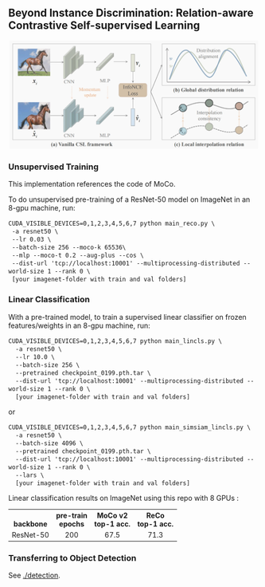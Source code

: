 ## Beyond Instance Discrimination: Relation-aware Contrastive Self-supervised Learning

<p align="center">
  <img src=figs/reco.png width="500">
</p>



### Unsupervised Training

This implementation references the code of MoCo.

To do unsupervised pre-training of a ResNet-50 model on ImageNet in an 8-gpu machine, run:
```
CUDA_VISIBLE_DEVICES=0,1,2,3,4,5,6,7 python main_reco.py \
 -a resnet50 \
 --lr 0.03 \
 --batch-size 256 --moco-k 65536\
 --mlp --moco-t 0.2 --aug-plus --cos \
 --dist-url 'tcp://localhost:10001' --multiprocessing-distributed --world-size 1 --rank 0 \
 [your imagenet-folder with train and val folders]
```


### Linear Classification

With a pre-trained model, to train a supervised linear classifier on frozen features/weights in an 8-gpu machine, run:
```
CUDA_VISIBLE_DEVICES=0,1,2,3,4,5,6,7 python main_lincls.py \
  -a resnet50 \
  --lr 10.0 \
  --batch-size 256 \
  --pretrained checkpoint_0199.pth.tar \
  --dist-url 'tcp://localhost:10001' --multiprocessing-distributed --world-size 1 --rank 0 \
  [your imagenet-folder with train and val folders]
```
or
```
CUDA_VISIBLE_DEVICES=0,1,2,3,4,5,6,7 python main_simsiam_lincls.py \
  -a resnet50 \
  --batch-size 4096 \
  --pretrained checkpoint_0199.pth.tar \
  --dist-url 'tcp://localhost:10001' --multiprocessing-distributed --world-size 1 --rank 0 \
  --lars \
  [your imagenet-folder with train and val folders]
```

Linear classification results on ImageNet using this repo with 8 GPUs :
<table><tbody>
<!-- START TABLE -->
<!-- TABLE HEADER -->
<th valign="bottom">backbone</th>
<th valign="bottom">pre-train<br/>epochs</th>
<th valign="bottom">MoCo v2<br/>top-1 acc.</th>
<th valign="bottom">ReCo<br/>top-1 acc.</th>
<!-- TABLE BODY -->
<tr><td align="left">ResNet-50</td>
<td align="center">200</td>
<td align="center">67.5</td>
<td align="center">71.3</td>
</tr>
</tbody></table>


### Transferring to Object Detection

See [./detection](detection).
